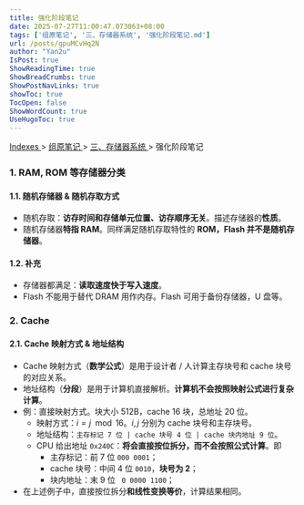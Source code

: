 ```yaml
---
title: 强化阶段笔记
date: 2025-07-27T11:00:47.073063+08:00
tags: ['组原笔记', '三、存储器系统', '强化阶段笔记.md']
url: /posts/gpuMCvHq2N
author: "Yan2u"
IsPost: true
ShowReadingTime: true
ShowBreadCrumbs: true
ShowPostNavLinks: true
showToc: true
TocOpen: false
ShowWordCount: true
UseHugoToc: true
---
```


<a href="/notes408/chapters_index"> Indexes </a> > <a href="/notes408/indexes/5RoFxkg3V7"> 组原笔记 </a> > <a href="/notes408/indexes/R8qYK2JUgK"> 三、存储器系统 </a> > 强化阶段笔记

### 1. RAM, ROM 等存储器分类

#### 1.1. 随机存储器 & 随机存取方式

- 随机存取：**访存时间和存储单元位置、访存顺序无关**。描述存储器的**性质**。
- 随机存储器**特指 RAM**。同样满足随机存取特性的 **ROM，Flash 并不是随机存储器**。

#### 1.2. 补充

- 存储器都满足：**读取速度快于写入速度**。
- Flash 不能用于替代 DRAM 用作内存。Flash 可用于备份存储器，U 盘等。

### 2. Cache

#### 2.1. Cache 映射方式 & 地址结构

- Cache 映射方式（**数学公式**）是用于设计者 / 人计算主存块号和 cache 块号的对应关系。
- 地址结构（**分段**）是用于计算机直接解析。**计算机不会按照映射公式进行复杂计算**。
- 例：直接映射方式。块大小 512B，cache 16 块，总地址 20 位。
  - 映射方式：$i=j\mod 16$。$i,j$ 分别为 cache 块号和主存块号。
  - 地址结构：`主存标记 7 位 | cache 块号 4 位 | cache 块内地址 9 位`。
  - CPU 给出地址 `0x240C`：**将会直接按位拆分，而不会按照公式计算**。即
    - 主存标记：前 7 位 `000 0001`；
    - cache 块号：中间 4 位 `0010`，**块号为 2**；
    - 块内地址：末 9 位 ` 0 0000 1100`；
- 在上述例子中，直接按位拆分**和线性变换等价**，计算结果相同。

